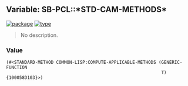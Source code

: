 ## Variable: SB-PCL::\*STD-CAM-METHODS\*
[![package](https://img.shields.io/badge/Package-SB--PCL-5f9ea0.svg?style=social&colorA=999999)](../) [![type](https://img.shields.io/badge/Type-Variable-5f9ea0.svg?style=social&colorA=999999)](../#variable) 

> No description.

### Value
```
(#<STANDARD-METHOD COMMON-LISP:COMPUTE-APPLICABLE-METHODS (GENERIC-FUNCTION
                                                           T) {100058D103}>)
```
